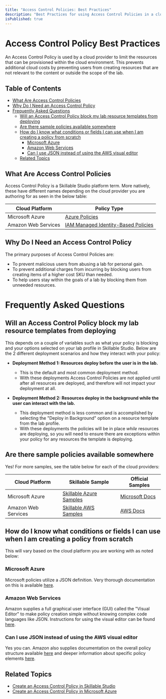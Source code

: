 ```yaml
---
title: "Access Control Policies: Best Practices"
description: "Best Practices for using Access Control Policies in a cloud environment."
isPublished: true
---
```


# Access Control Policy Best Practices

An Access Control Policy is used by a cloud provider to limit the resources that can be provisioned within the cloud environment. This prevents additional cloud costs by preventing users from creating resources that are not relevant to the content or outside the scope of the lab.

## Table of Contents 

  - [What Are Access Control Policies](#what-are-access-control-policies)
  - [Why Do I Need an Access Control Policy](#why-do-i-need-an-access-control-policy)
- [Frequently Asked Questions](#frequently-asked-questions)
  - [Will an Access Control Policy block my lab resource templates from deploying](#will-an-access-control-policy-block-my-lab-resource-templates-from-deploying)
  - [Are there sample policies available somewhere](#are-there-sample-policies-available-somewhere)
  - [How do I know what conditions or fields I can use when I am creating a policy from scratch](#how-do-i-know-what-conditions-or-fields-i-can-use-when-i-am-creating-a-policy-from-scratch)
    - [Microsoft Azure](#microsoft-azure)
    - [Amazon Web Services](#amazon-web-services)
    - [Can I use JSON instead of using the AWS visual editor](#can-i-use-json-instead-of-using-the-aws-visual-editor)
  - [Related Topics](#related-topics)

## What Are Access Control Policies
Access Control Policy is a Skillable Studio platform term. More natively, these have different names depending on the cloud provider you are authoring for as seen in the below table:

|Cloud Platform|Policy Type|
|--|--|
|Microsoft Azure|[Azure Policies](https://docs.microsoft.com/en-us/azure/governance/policy/overview)|
|Amazon Web Services|[IAM Managed Identity-Based Policies](https://docs.aws.amazon.com/IAM/latest/UserGuide/access_policies.html#policies_id-based)|

## Why Do I Need an Access Control Policy
The primary purposes of Access Control Policies are:
  - To prevent malicious users from abusing a lab for personal gain.
  - To prevent additional charges from incurring by blocking users from creating items of a higher cost SKU than needed.
  - To help users stay within the goals of a lab by blocking them from unneeded resources.
  
# Frequently Asked Questions

## Will an Access Control Policy block my lab resource templates from deploying
This depends on a couple of variables such as what your policy is blocking and your options selected on your lab profile in Skillable Studio. Below are the 2 different deployment scenarios and how they interact with your policy:
  
  - **Deployment Method 1: Resources deploy before the user is in the lab.**
    - This is the default and most common deployment method. 
    - With these deployments Access Control Policies are not applied until after all resources are deployed, and therefore will not impact your deployment at all.
    
  - **Deployment Method 2: Resources deploy in the background while the user can interact with the lab.**
    - This deployment method is less common and is accomplished by selecting the "Deploy in Background" option on a resource template from the lab profile.
    - With these deployments the policies will be in place _while_ resources are deploying, so you will need to ensure there are exceptions within your policy for any resources the template is deploying.

## Are there sample policies available somewhere
Yes! For more samples, see the table below for each of the cloud providers:

|Cloud Platform|Skillable Sample|Official Samples|
|--|--|--|
|Microsoft Azure|[Skillable Azure Samples](./Azure/)|[Microsoft Docs](https://github.com/LearnOnDemandSystems/labauthor/tree/master/access-control-policies/Azure)|
|Amazon Web Services|[Skillable AWS Samples](./AWS/)|[AWS Docs](https://github.com/LearnOnDemandSystems/labauthor/tree/master/access-control-policies/AWS)|


## How do I know what conditions or fields I can use when I am creating a policy from scratch

This will vary based on the cloud platform you are working with as noted below:

### Microsoft Azure

Microsoft policies utilize a JSON definition. Very thorough documentation on this is available [here](https://docs.microsoft.com/en-us/azure/governance/policy/concepts/definition-structure).

### Amazon Web Services

Amazon supplies a full graphical user interface (GUI) called the "Visual Editor" to make policy creation simple without knowing complex code languages like JSON. Instructions for using the visual editor can be found [here](https://docs.aws.amazon.com/IAM/latest/UserGuide/access_policies_create.html#access_policies_create-visual-editor).

### Can I use JSON instead of using the AWS visual editor

Yes you can. Amazon also supplies documentation on the overall policy structure available [here](https://docs.aws.amazon.com/IAM/latest/UserGuide/access_policies.html#access_policies-json) and deeper information about specific policy elements [here](https://docs.aws.amazon.com/IAM/latest/UserGuide/reference_policies_elements.html).

## Related Topics

- [Create an Access Control Policy in Skillable Studio](/lod/create-a-restriction-policy.md)
- [Create an Access Control Policy in Microsoft Azure](/lod/acp-creation-process.md)
